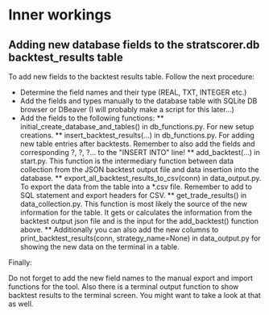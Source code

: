 # Inner workings

## Adding new database fields to the stratscorer.db backtest_results table

To add new fields to the backtest results table. Follow the next procedure:

* Determine the field names and their type (REAL, TXT, INTEGER etc.)
* Add the fields and types manually to the database table with SQLite DB browser or DBeaver (I will probably make a script for this later...)
* Add the fields to the following functions:
** initial_create_database_and_tables() in db_functions.py. For new setup creations.
** insert_backtest_results(...) in db_functions.py. For adding new table entries after backtests. Remember to also add the fields and corresponding ?, ?, ?... to the "INSERT INTO" line!
** add_backtest(...) in start.py. This function is the intermediary function between data collection from the JSON backtest output file and data insertion into the database.
** export_all_backtest_results_to_csv(conn) in data_output.py. To export the data from the table into a *.csv file. Remember to add to SQL statement and export headers for CSV.
** get_trade_results() in data_collection.py. This function is most likely the source of the new information for the table. It gets or calculates the information from the backtest output json file and is the input for the add_backtest() function above.
** Additionally you can also add the new columns to print_backtest_results(conn, strategy_name=None) in data_output.py for showing the new data on the terminal in a table.

Finally:

Do not forget to add the new field names to the manual export and import functions for the tool. Also there is a terminal output function to show backtest
results to the terminal screen. You might want to take a look at that as well.
